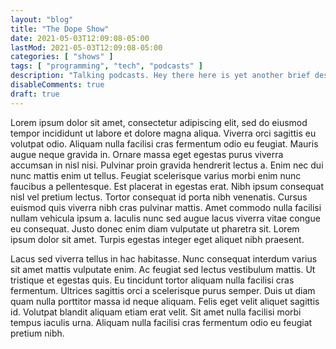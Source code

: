 ```yaml
---
layout: "blog"
title: "The Dope Show"
date: 2021-05-03T12:09:08-05:00
lastMod: 2021-05-03T12:09:08-05:00
categories: [ "shows" ]
tags: [ "programming", "tech", "podcasts" ]
description: "Talking podcasts. Hey there here is yet another brief description on what this post should be about."
disableComments: true
draft: true
---
```


Lorem ipsum dolor sit amet, consectetur adipiscing elit, sed do eiusmod tempor incididunt ut labore et dolore magna aliqua. Viverra orci sagittis eu volutpat odio. Aliquam nulla facilisi cras fermentum odio eu feugiat. Mauris augue neque gravida in. Ornare massa eget egestas purus viverra accumsan in nisl nisi. Pulvinar proin gravida hendrerit lectus a. Enim nec dui nunc mattis enim ut tellus. Feugiat scelerisque varius morbi enim nunc faucibus a pellentesque. Est placerat in egestas erat. Nibh ipsum consequat nisl vel pretium lectus. Tortor consequat id porta nibh venenatis. Cursus euismod quis viverra nibh cras pulvinar mattis. Amet commodo nulla facilisi nullam vehicula ipsum a. Iaculis nunc sed augue lacus viverra vitae congue eu consequat. Justo donec enim diam vulputate ut pharetra sit. Lorem ipsum dolor sit amet. Turpis egestas integer eget aliquet nibh praesent.

Lacus sed viverra tellus in hac habitasse. Nunc consequat interdum varius sit amet mattis vulputate enim. Ac feugiat sed lectus vestibulum mattis. Ut tristique et egestas quis. Eu tincidunt tortor aliquam nulla facilisi cras fermentum. Ultrices sagittis orci a scelerisque purus semper. Duis ut diam quam nulla porttitor massa id neque aliquam. Felis eget velit aliquet sagittis id. Volutpat blandit aliquam etiam erat velit. Sit amet nulla facilisi morbi tempus iaculis urna. Aliquam nulla facilisi cras fermentum odio eu feugiat pretium nibh.